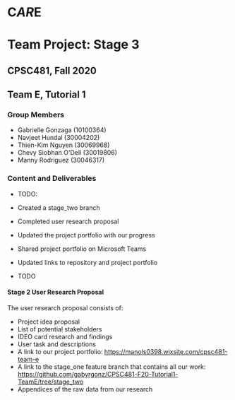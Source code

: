 # C*AR*E
# Team Project: Stage 3
## CPSC481, Fall 2020
## Team E, Tutorial 1

### Group Members
- Gabrielle Gonzaga (10100364)
- Navjeet Hundal (30004202)
- Thien-Kim Nguyen (30069968)
- Chevy Siobhan O'Dell (30019806)
- Manny Rodriguez (30046317)

### Content and Deliverables 
- TODO:
- Created a stage_two branch 
- Completed user research proposal
- Updated the project portfolio with our progress
- Shared project portfolio on Microsoft Teams
- Updated links to repository and project portfolio

- TODO
#### Stage 2 User Research Proposal
The user research proposal consists of:
- Project idea proposal
- List of potential stakeholders
- IDEO card research and findings
- User task and descriptions
- A link to our project portfolio: https://manols0398.wixsite.com/cpsc481-team-e 
- A link to the stage_one feature branch that contains all our work: https://github.com/gabyrgonz/CPSC481-F20-Tutorial1-TeamE/tree/stage_two
- Appendices of the raw data from our research
